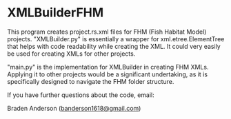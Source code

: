 # XMLBuilderFHM
This program creates project.rs.xml files for FHM (Fish Habitat Model) projects. "XMLBuilder.py" is essentially a wrapper for xml.etree.ElementTree that helps with code readability while creating the XML. It could very easily be used for creating XMLs for other projects.

"main.py" is the implementation for XMLBuilder in creating FHM XMLs. Applying it to other projects would be a significant undertaking, as it is specifically designed to navigate the FHM folder structure.

If you have further questions about the code, email:

Braden Anderson (banderson1618@gmail.com)
